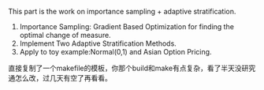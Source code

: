This part is the work on importance sampling + adaptive stratification.
1. Importance Sampling: Gradient Based Optimization for finding the optimal change of measure.
2. Implement Two Adaptive Stratification Methods.
3. Apply to toy example:Normal(0,1) and Asian Option Pricing.

直接复制了一个makefile的模板，你那个build和make有点复杂，看了半天没研究通怎么改，过几天有空了再看看。